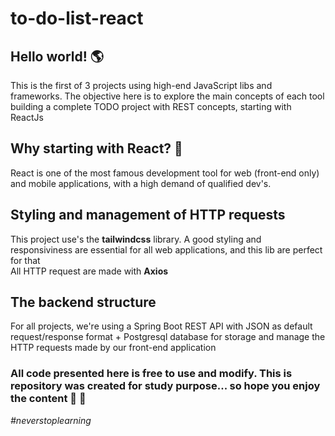 # to-do-list-react

## Hello world! :earth_americas:
This is the first of 3 projects using high-end JavaScript libs and frameworks. The objective here is to explore the main concepts of each tool building a complete TODO project with REST concepts, starting with ReactJs <br>

## Why starting with React? :rocket:
React is one of the most famous development tool for web (front-end only) and mobile applications, with a high demand of qualified dev's. <br>

## Styling and management of HTTP requests
This project use's the **tailwindcss** library. A good styling and responsiviness are essential for all web applications, and this lib are perfect for that <br>
All HTTP request are made with **Axios**


## The backend structure
For all projects, we're using a Spring Boot REST API with JSON as default request/response format + Postgresql database for storage and manage the HTTP requests made by our front-end application

### All code presented here is free to use and modify. This is repository was created for study purpose... so hope you enjoy the content :information_desk_person: :blue_heart:

*#neverstoplearning*
